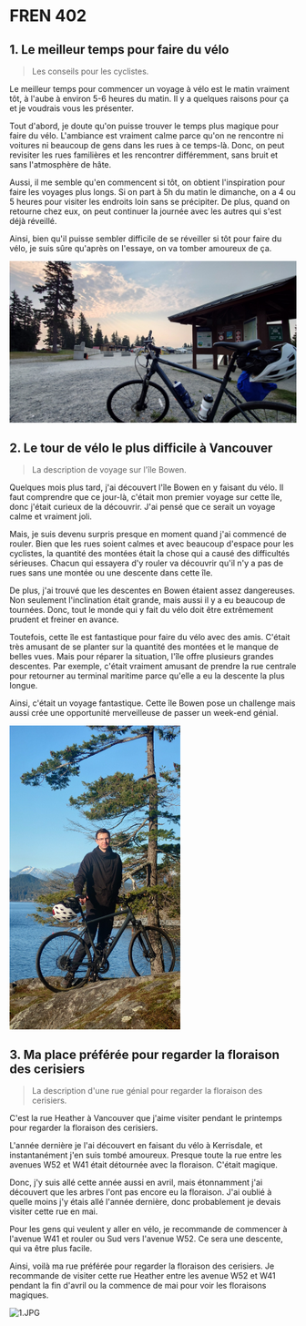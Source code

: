 # FREN 402

## 1. Le meilleur temps pour faire du vélo

> Les conseils pour les cyclistes.

Le meilleur temps pour commencer un voyage à vélo est le matin vraiment tôt, à l'aube à environ 5-6 heures du matin.
Il y a quelques raisons pour ça et je voudrais vous les présenter.

Tout d'abord, je doute qu'on puisse trouver le temps plus magique pour faire du vélo.
L'ambiance est vraiment calme parce qu'on ne rencontre ni voitures ni beaucoup de gens dans les rues à ce temps-là.
Donc, on peut revisiter les rues familières et les rencontrer différemment, sans bruit et sans l'atmosphère de hâte.

Aussi, il me semble qu'en commencent si tôt, on obtient l'inspiration pour faire les voyages plus longs.
Si on part à 5h du matin le dimanche, on a 4 ou 5 heures pour visiter les endroits loin sans se précipiter.
De plus, quand on retourne chez eux, on peut continuer la journée avec les autres qui s'est déjà réveillé.

Ainsi, bien qu'il puisse sembler difficile de se réveiller si tôt pour faire du vélo, je suis sûre qu'après on l'essaye, on va tomber amoureux de ça.

![1.JPG](média/temps-pour-faire-du-vélo/1.JPG)

## 2. Le tour de vélo le plus difficile à Vancouver

> La description de voyage sur l'île Bowen.

Quelques mois plus tard, j'ai découvert l'île Bowen en y faisant du vélo. Il faut comprendre que ce jour-là, c'était mon premier voyage sur cette île, donc j'était curieux de la découvrir. J'ai pensé que ce serait un voyage calme et vraiment joli.

Mais, je suis devenu surpris presque en moment quand j'ai commencé de rouler. Bien que les rues soient calmes et avec beaucoup d'espace pour les cyclistes, la quantité des montées était la chose qui a causé des difficultés sérieuses. Chacun qui essayera d'y rouler va découvrir qu'il n'y a pas de rues sans une montée ou une descente dans cette île.

De plus, j'ai trouvé que les descentes en Bowen étaient assez dangereuses. Non seulement l'inclination était grande, mais aussi il y a eu beaucoup de tournées. Donc, tout le monde qui y fait du vélo doit être extrêmement prudent et freiner en avance.

Toutefois, cette île est fantastique pour faire du vélo avec des amis. C'était très amusant de se planter sur la quantité des montées et le manque de belles vues. Mais pour réparer la situation, l'île offre plusieurs grandes descentes. Par exemple, c'était vraiment amusant de prendre la rue centrale pour retourner au terminal maritime parce qu'elle a eu la descente la plus longue.

Ainsi, c'était un voyage fantastique. Cette île Bowen pose un challenge mais aussi crée une opportunité merveilleuse de passer un week-end génial.

<img src="média/île-bowen/1.JPG" alt="1.JPG" width="300"/>

## 3. Ma place préférée pour regarder la floraison des cerisiers

> La description d'une rue génial pour regarder la floraison des cerisiers.

C'est la rue Heather à Vancouver que j'aime visiter pendant le printemps pour regarder la floraison des cerisiers.

L'année dernière je l'ai découvert en faisant du vélo à Kerrisdale, et instantanément j'en suis tombé amoureux. Presque toute la rue entre les avenues W52 et W41 était détournée avec la floraison. C'était magique.

Donc, j'y suis allé cette année aussi en avril, mais étonnamment j'ai découvert que les arbres l'ont pas encore eu la floraison. J'ai oublié à quelle moins j'y étais allé l'année dernière, donc probablement je devais visiter cette rue en mai.

Pour les gens qui veulent y aller en vélo, je recommande de commencer à l'avenue W41 et rouler ou Sud vers l'avenue W52. Ce sera une descente, qui va être plus facile.

Ainsi, voilà ma rue préférée pour regarder la floraison des cerisiers. Je recommande de visiter cette rue Heather entre les avenue W52 et W41 pendant la fin d'avril ou la commence de mai pour voir les floraisons magiques.

![1.JPG](média/floraison-des-cerisiers/1.JPG)
